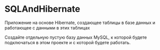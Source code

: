 # SQLAndHibernate
Приложение на основе Hibernate, создающее таблицы в базе данных и работающее с данными в этих таблицах

Создайте отдельную пустую базу данных MySQL, к которой будете подключаться в этом проекте и с которой будете работать.
